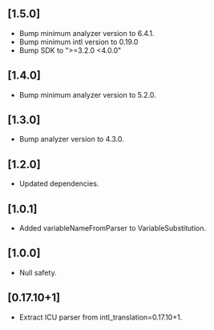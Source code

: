 ## [1.5.0]

* Bump minimum analyzer version to 6.4.1.
* Bump minimum intl version to 0.19.0
* Bump SDK to ">=3.2.0 <4.0.0"

## [1.4.0]

* Bump minimum analyzer version to 5.2.0.

## [1.3.0]

* Bump analyzer version to 4.3.0.

## [1.2.0]

* Updated dependencies.

## [1.0.1]

* Added variableNameFromParser to VariableSubstitution.

## [1.0.0]

* Null safety.

## [0.17.10+1]

* Extract ICU parser from intl_translation=0.17.10+1.
